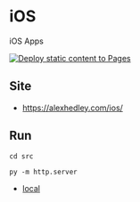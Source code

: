 # iOS

iOS Apps

[![Deploy static content to Pages](https://github.com/AlexHedley/ios/actions/workflows/static.yml/badge.svg)](https://github.com/AlexHedley/ios/actions/workflows/static.yml)

## Site

- https://alexhedley.com/ios/

## Run

`cd src`

`py -m http.server`

- [local](http://localhost:8000/)
